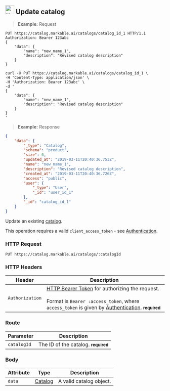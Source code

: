 
## <img src="images/update-catalog_icon.png" alt="update-catalog_icon" width="28px" height="auto"> Update catalog

> **Example:** Request

```http
PUT https://catalog.markable.ai/catalogs/catalog_id_1 HTTP/1.1
Authorization: Bearer 123abc
{
	"data": {
        "name": "new_name_1",
        "description": "Revised catalog description"
    }
}
```

```shell
curl -X PUT https://catalog.markable.ai/catalogs/catalog_id_1 \
-H 'Content-Type: application/json' \
-H 'Authorization: Bearer 123abc' \
-d '
{
	"data": {
        "name": "new_name_1",
        "description": "Revised catalog description"
    }
}
'
```
<!--
```python
import requests

url = "https://catalog.markable.ai/catalogs/catalog-1"

payload = {
    "data": {
        "name": "catalog-1",
        "description": "My first catalog",
        }
}

headers = {
    'Content-Type': "application/json",
    'Authorization': "Bearer 123abc",
    }

response = requests.request("POST", url, data=payload, headers=headers)

print(response.text)
```
-->

> **Example:** Response

```json
{
    "data": {
        "_type": "Catalog",
        "schema": "product",
        "size": 0,
        "updated_at": "2019-03-11T20:40:36.753Z",
        "name": "new_name_1",
        "description": "Revised catalog description",
        "created_at": "2019-03-11T20:40:36.726Z",
        "access": "public",
        "user": {
            "_type": "User",
            "_id": "user_id_1"
        },
        "_id": "catalog_id_1"
    }
}
```


Update an existing [catalog](#the-catalog-object).

<aside class="notice">
    This operation requires a valid <code>client_access_token</code> - see <a href="#authentication">Authentication</a>.
</aside>


### HTTP Request

`PUT https://catalog.markable.ai/catalogs/:catalogId`


### HTTP Headers

Header              | Description
----------          | ----------
`Authorization`     | [HTTP Bearer Token](https://tools.ietf.org/html/rfc6750) for authorizing the request. <br><br>Format is `Bearer :access_token`, where `access_token` is given by [Authentication](#authentication). **<small>required</small>**


### Route

Parameter       | Description
----------      | ----------
`catalogId`     | The ID of the catalog. **<small>required</small>**


### Body

Attribute       | Type                  | Description
-------         | ----------            | -------
`data`          | [Catalog](#catalog)   | A valid catalog object.
